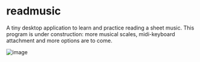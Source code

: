 # readmusic
A tiny desktop application to learn and practice reading a sheet music.
This program is under construction: more musical scales, midi-keyboard attachment and more options are to come.

![image](https://github.com/miklos1125/readmusic/assets/127934692/3c9505f9-e011-4277-8392-9358fbe8790c)

